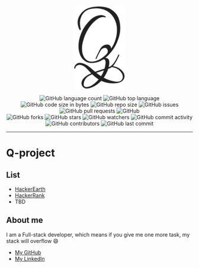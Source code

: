 <p align="center">
    <img src="./logo.svg" alt="Q-project Logo" width="136px" height="222px"/>
</p>
<p align="center">
   <img alt="GitHub language count" src="https://img.shields.io/github/languages/count/HBinhCT/Q-project">
   <img alt="GitHub top language" src="https://img.shields.io/github/languages/top/HBinhCT/Q-project">
   <img alt="GitHub code size in bytes" src="https://img.shields.io/github/languages/code-size/HBinhCT/Q-project">
   <img alt="GitHub repo size" src="https://img.shields.io/github/repo-size/HBinhCT/Q-project">
   <img alt="GitHub issues" src="https://img.shields.io/github/issues/HBinhCT/Q-project">
   <img alt="GitHub pull requests" src="https://img.shields.io/github/issues-pr/HBinhCT/Q-project">
   <img alt="GitHub" src="https://img.shields.io/github/license/HBinhCT/Q-project">
   <br>
   <img alt="GitHub forks" src="https://img.shields.io/github/forks/HBinhCT/Q-project?style=social">
   <img alt="GitHub stars" src="https://img.shields.io/github/stars/HBinhCT/Q-project?style=social">
   <img alt="GitHub watchers" src="https://img.shields.io/github/watchers/HBinhCT/Q-project?style=social">
   <img alt="GitHub commit activity" src="https://img.shields.io/github/commit-activity/m/HBinhCT/Q-project">
   <img alt="GitHub contributors" src="https://img.shields.io/github/contributors/HBinhCT/Q-project">
   <img alt="GitHub last commit" src="https://img.shields.io/github/last-commit/HBinhCT/Q-project">
</p>

___

# Q-project

## List 

- [HackerEarth](./hackerearth)
- [HackerRank](./hackerrank)
- TBD

## About me

I am a Full-stack developer, which means if you give me one more task, my stack will overflow :smile:

* [My GitHub](https://github.com/HBinhCT)
* [My LinkedIn](https://www.linkedin.com/in/hbinhct)

